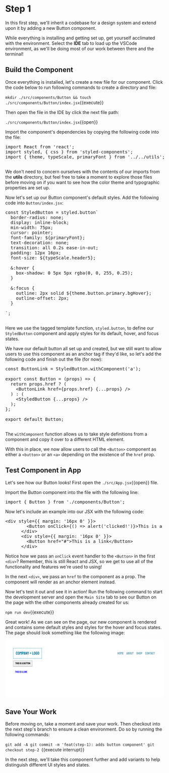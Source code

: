 # Step 1

In this first step, we'll inherit a codebase for a design system and extend upon it by adding a new Button component.

While everything is installing and getting set up, get yourself acclimated with the environment. Select the **IDE** tab to load up the VSCode environment, as we'll be doing most of our work between there and the terminal!

## Build the Component

Once everything is installed, let's create a new file for our component. Click the code below to run following commands to create a directory and file:

`mkdir ./src/components/Button && touch ./src/components/Button/index.jsx`{{execute}}

Then open the file in the IDE by click the next file path:

`./src/components/Button/index.jsx`{{open}}

Import the component's dependencies by copying the following code into the file:

<pre class="file" data-filename="./src/components/Button/index.jsx" data-target="append">import React from 'react';
import styled, { css } from 'styled-components';
import { theme, typeScale, primaryFont } from '../../utils';

</pre>

We don't need to concern ourselves with the contents of our imports from the **utils** directory, but feel free to take a moment to explore those files before moving on if you want to see how the color theme and typographic properties are set up.

Now let's set up our Button component's default styles. Add the following code into `Button/index.jsx`:

<pre class="file" data-filename="./src/components/Button/index.jsx" data-target="append">
const StyledButton = styled.button`
  border-radius: none;
  display: inline-block;
  min-width: 75px;
  cursor: pointer;
  font-family: ${primaryFont};
  text-decoration: none;
  transition: all 0.2s ease-in-out;
  padding: 12px 16px;
  font-size: ${typeScale.header5};

  &:hover {
    box-shadow: 0 5px 5px rgba(0, 0, 255, 0.25);
  }

  &:focus {
    outline: 2px solid ${theme.button.primary.bgHover};
    outline-offset: 2px;
  }

`;

</pre>

Here we use the tagged template function, `styled.button`, to define our `StyledButton` component and apply styles for its default, hover, and focus states.

We have our default button all set up and created, but we still want to allow users to use this component as an anchor tag if they'd like, so let's add the following code and finish out the file (for now):

<pre class="file" data-filename="./src/components/Button/index.jsx" data-target="append">
const ButtonLink = StyledButton.withComponent('a');

export const Button = (props) => {
  return props.href ? (
    &#x3C;ButtonLink href={props.href} {...props} /&#x3E;
  ) : (
    &#x3C;StyledButton {...props} /&#x3E;
  );
};

export default Button;

</pre>

The `withComponent` function allows us to take style definitions from a component and copy it over to a different HTML element.

With this in place, we now allow users to call the `<Button>` component as either a `<button>` or an `<a>` depending on the existence of the `href` prop.

## Test Component in App

Let's see how our Button looks! First open the `./src/App.jsx`{{open}} file.

Import the Button component into the file with the following line:

<pre class="file" data-filename="./src/App.jsx" data-target="insert" data-marker="#step-1_1">import { Button } from './components/Button';
</pre>

Now let's include an example into our JSX with the following code:

<pre class="file" data-filename="./src/App.jsx" data-target="insert" data-marker="#step-1_2">&#x3C;div style={{ margin: &#x27;16px 0&#x27; }}&#x3E;
        &#x3C;Button onClick={() =&#x3E; alert(&#x27;clicked!&#x27;)}&#x3E;This is a button&#x3C;/Button&#x3E;
      &#x3C;/div&#x3E;
      &#x3C;div style={{ margin: &#x27;16px 0&#x27; }}&#x3E;
        &#x3C;Button href=&#x22;#&#x22;&#x3E;This is a link&#x3C;/Button&#x3E;
      &#x3C;/div&#x3E;
</pre>

Notice how we pass an `onClick` event handler to the `<Button>` in the first `<div>`? Remember, this is still React and JSX, so we get to use all of the functionality and features we're used to using!

In the next `<div>`, we pass an `href` to the component as a prop. The component will render as an anchor element instead.

Now let's test it out and see it in action! Run the following command to start the development server and open the `Main Site` tab to see our Button on the page with the other components already created for us:

`npm run dev`{{execute}}

Great work! As we can see on the page, our new component is rendered and contains some default styles and styles for the hover and focus states. The page should look something like the following image:

![The main page displays previously created components and the new Button components.](ui-component-docs/assets/01-1_default-btn.png)

## Save Your Work

Before moving on, take a moment and save your work. Then checkout into the next step's branch to ensure a clean environment. Do so by running the following commands:

`git add -A
git commit -m 'feat(step-1): adds button component'
git checkout step-2
`{{execute interrupt}}

In the next step, we'll take this component further and add variants to help distinguish different UI styles and states.

